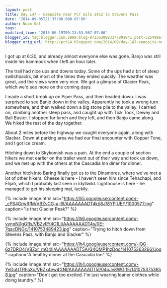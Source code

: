 ```yaml
---
layout: post
title: Day 147 - Campsite near PCT mile 2452 to Stevens Pass
date: '2014-09-05T21:37:00.000-07:00'
author: Noam Gal
tags:
modified_time: '2015-06-19T09:23:53.967-07:00'
blogger_id: tag:blogger.com,1999:blog-8715620883377891841.post-525498649578679127
blogger_orig_url: http://pct14.blogspot.com/2014/09/day-147-campsite-near-pct-mile-2452-to.html
---
```


I got up at 6:30, and already almost everyone else was gone. Banjo was still inside his hammock when I left an hour later.

The trail had nice ups and downs today. Some of the ups had a bit of steep switchbacks, bit most of the times they ended quickly. The weather was great, and the views were very nice. We got a glimpse of Glacier Peak, which we'd see more on the coming days.

I made a short break up on Piper Pass, and then headed down. I was surprised to see Banjo down in the valley. Apparently he took a wrong turn somewhere, and then walked down a big stone pile to the valley. I carried on, climbing another steep pass, and caught up with Tick Tock, Dewey and Ball Buster. I stopped for lunch and they left, and then Banjo came along. We hiked the rest of the day together.

About 2 miles before the highway we caught everyone again, along with Slacker. Down at parking area we had our final encounter with Copper Tone, and I got ice cream.

Hitching down to Skykomish was a pain. At the end a couple of section hikers we met earlier on the trailer went out of their way and took us down, and we met up with the others at the Cascadia Inn diner for dinner.

Another hitch into Baring finally got us to the Dinsmores, where we've met a lot of other hikers. Cheese is here - I haven't seen him since Tehachapi, and Elijah, which I probably last seen in Idyllwild. Lighthouse is here - he managed to get his sleeping mat, luckily.

{% include image.html src="https://lh5.googleusercontent.com/-_cPS4GrwRfM/VBZvCG-a-6I/AAAAAAADT4k/j8Jf8YPiUEY/1000577.jpg" caption="Is that Glacier Peak?" %}

{% include image.html src="https://lh6.googleusercontent.com/-yynpN0gGfIs/VBZvRY4C1LI/AAAAAAADT4s/0E-7qacDNGc/1410753489423.jpg" caption="Trying to hitch down from Stevens Pass, with Banjo and Slacker" %}

{% include image.html src="https://lh4.googleusercontent.com/-iQG-6z7DRO4/VBZxr_mO4II/AAAAAAADT5A/G4QMP1hzDqc/1410753632661.jpg" caption="A healthy dinner at the Cascadia Inn" %}

{% include image.html src="https://lh4.googleusercontent.com/-YeDuUTRhaXc/VBZx4ew4GNI/AAAAAAADT5I/04oJv8WGi1E/1410753753658.jpg" caption="Don't get too excited. I'm just wearing loaner clothes while doing laundry." %}
